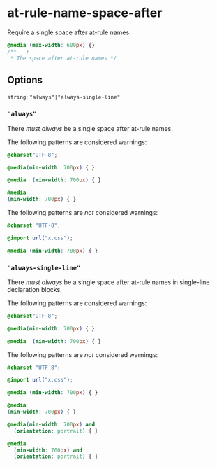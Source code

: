 # at-rule-name-space-after

Require a single space after at-rule names.

```css
@media (max-width: 600px) {}
/**   ↑
 * The space after at-rule names */
```

## Options

`string`: `"always"|"always-single-line"`

### `"always"`

There *must always* be a single space after at-rule names.

The following patterns are considered warnings:

```css
@charset"UTF-8";
```

```css
@media(min-width: 700px) { }
```

```css
@media  (min-width: 700px) { }
```

```css
@media 
(min-width: 700px) { }
```

The following patterns are *not* considered warnings:

```css
@charset "UTF-8";
```

```css
@import url("x.css");
```

```css
@media (min-width: 700px) { }
```

### `"always-single-line"`

There *must always* be a single space after at-rule names in single-line declaration blocks.

The following patterns are considered warnings:

```css
@charset"UTF-8";
```

```css
@media(min-width: 700px) { }
```

```css
@media  (min-width: 700px) { }
```

The following patterns are *not* considered warnings:

```css
@charset "UTF-8";
```

```css
@import url("x.css");
```

```css
@media (min-width: 700px) { }
```

```css
@media 
(min-width: 700px) { }
```

```css
@media(min-width: 700px) and
  (orientation: portrait) { }
```

```css
@media
  (min-width: 700px) and
  (orientation: portrait) { }
```
